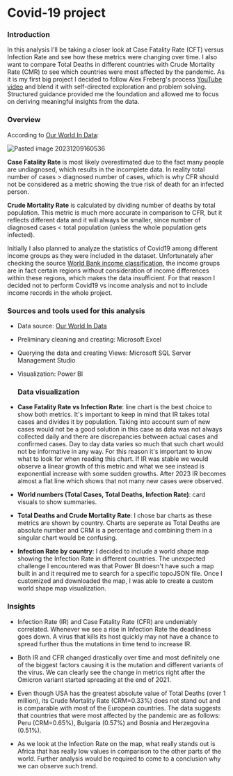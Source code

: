 # Covid-19 project

### Introduction

In this analysis I'll be taking a closer look at Case Fatality Rate (CFT) versus Infection Rate and see how these metrics were changing over time. I also want to compare Total Deaths in different countries with Crude Mortality Rate (CMR) to see which countries were most affected by the pandemic.
As it is my first big project I decided to follow Alex Freberg's process [YouTube video](https://www.youtube.com/watch?v=qfyynHBFOsM&list=PLUaB-1hjhk8H48Pj32z4GZgGWyylqv85f&index=1&ab_channel=AlexTheAnalyst) and blend it with self-directed exploration and problem solving. Structured guidance provided me the foundation and allowed me to focus on deriving meaningful insights from the data. 

### Overview 

According to [Our World In Data]( https://ourworldindata.org/mortality-risk-covid):

![Pasted image 20231209160536](https://github.com/KarolinaJurkin/Covid-19-Exploratory-Analysis/assets/53952580/588f4347-6955-45e8-bd0c-907130c3ff22)

**Case Fatality Rate** is most likely overestimated due to the fact many people are undiagnosed, which results in the incomplete data. In reality total number of cases > diagnosed number of cases, which is why CFR should not be considered as a metric showing the true risk of death for an infected person.

**Crude Mortality Rate** is calculated by dividing number of deaths by total population. This metric is much more accurate in comparison to CFR, but it reflects different data and it will always be smaller, since number of diagnosed cases < total population (unless the whole population gets infected).

Initially I also planned to analyze the statistics of Covid19 among different income groups as they were included in the dataset. Unfortunately after checking the source [World Bank income classification](https://datahelpdesk.worldbank.org/knowledgebase/articles/906519-world-bank-country-and-lending-groups), the income groups are in fact certain regions without consideration of income differences within these regions, which makes the data insufficient. For that reason I decided not to perform Covid19 vs income analysis and not to include income records in the whole project. 

### Sources and tools used for this analysis

- Data source: [Our World In Data](https://ourworldindata.org)
- Preliminary cleaning and creating: Microsoft Excel
- Querying the data and creating Views: Microsoft SQL Server Management Studio
- Visualization: Power BI

  ### Data visualization

- **Case Fatality Rate vs Infection Rate**: line chart is the best choice to show both metrics. It's important to keep in mind that IR takes total cases and divides it by population. Taking into account sum of new cases would not be a good solution in this case as data was not always collected daily and there are discrepancies between actual cases and confirmed cases. Day to day data varies so much that such chart would not be informative in any way. For this reason it's important to know what to look for when reading this chart. If IR was stable we would observe a linear growth of this metric and what we see instead is exponential increase with some sudden growths. After 2023 IR becomes almost a flat line which shows that not many new cases were observed.

- **World numbers (Total Cases, Total Deaths, Infection Rate)**: card visuals to show summaries.

- **Total Deaths and Crude Mortality Rate**: I chose bar charts as these metrics are shown by country. Charts are seperate as Total Deaths are absolute number and CRM is a percentage and combining them in a singular chart would be confusing. 

- **Infection Rate by country**: I decided to include a world shape map showing the Infection Rate in different countries. The unexpected challenge I encountered was that Power BI doesn't have such a map built in and it required me to search for a specific topoJSON file. Once I customized and downloaded the map, I was able to create a custom world shape map visualization. 

### Insights

- Infection Rate (IR) and Case Fatality Rate (CFR) are undeniably correlated. Whenever we see a rise in Infection Rate the deadliness goes down. A virus that kills its host quickly may not have a chance to spread further thus the mutations in time tend to increase IR.

- Both IR and CFR changed drastically over time and most definitely one of the biggest factors causing it is the mutation and different variants of the virus. We can clearly see the change in metrics right after the Omicron variant started spreading at the end of 2021.

- Even though USA has the greatest absolute value of Total Deaths (over 1 million), its Crude Mortality Rate (CRM=0.33%) does not stand out and is comparable with most of the European countries. The data suggests that countries that were most affected by the pandemic are as follows: Peru (CRM=0.65%), Bulgaria (0.57%) and Bosnia and Herzegovina (0.51%).

- As we look at the Infection Rate on the map, what really stands out is Africa that has really low values in comparison to the other parts of the world. Further analysis would be required to come to a conclusion why we can observe such trend.
